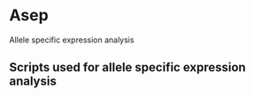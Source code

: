 # Asep
Allele specific expression analysis

## Scripts used for allele specific expression analysis
